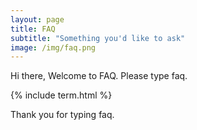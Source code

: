 ```yaml
---
layout: page
title: FAQ
subtitle: "Something you'd like to ask"
image: /img/faq.png
---
```

Hi there, Welcome to FAQ. Please type faq.

{% include term.html %}

Thank you for typing faq.
